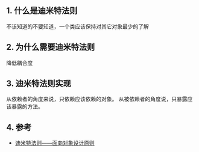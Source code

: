 
## 1. 什么是迪米特法则
不该知道的不要知道，一个类应该保持对其它对象最少的了解
## 2. 为什么需要迪米特法则
降低耦合度

## 3. 迪米特法则实现
从依赖者的角度来说，只依赖应该依赖的对象。
从被依赖者的角度说，只暴露应该暴露的方法。
## 4. 参考
- [迪米特法则——面向对象设计原则](http://c.biancheng.net/view/1331.html)